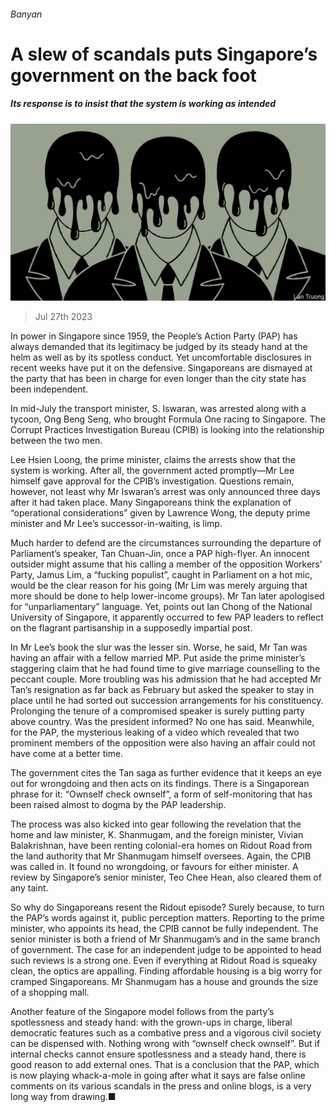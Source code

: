 ###### Banyan

# A slew of scandals puts Singapore’s government on the back foot 

##### Its response is to insist that the system is working as intended 

![image](images/20230729_ASD002.jpg) 

> Jul 27th 2023 

In power in Singapore since 1959, the People’s Action Party (PAP) has always demanded that its legitimacy be judged by its steady hand at the helm as well as by its spotless conduct. Yet uncomfortable disclosures in recent weeks have put it on the defensive. Singaporeans are dismayed at the party that has been in charge for even longer than the city state has been independent.

In mid-July the transport minister, S. Iswaran, was arrested along with a tycoon, Ong Beng Seng, who brought Formula One racing to Singapore. The Corrupt Practices Investigation Bureau (CPIB) is looking into the relationship between the two men.

Lee Hsien Loong, the prime minister, claims the arrests show that the system is working. After all, the government acted promptly—Mr Lee himself gave approval for the CPIB’s investigation. Questions remain, however, not least why Mr Iswaran’s arrest was only announced three days after it had taken place. Many Singaporeans think the explanation of “operational considerations” given by Lawrence Wong, the deputy prime minister and Mr Lee’s successor-in-waiting, is limp.

Much harder to defend are the circumstances surrounding the departure of Parliament’s speaker, Tan Chuan-Jin, once a PAP high-flyer. An innocent outsider might assume that his calling a member of the opposition Workers’ Party, Jamus Lim, a “fucking populist”, caught in Parliament on a hot mic, would be the clear reason for his going (Mr Lim was merely arguing that more should be done to help lower-income groups). Mr Tan later apologised for “unparliamentary” language. Yet, points out Ian Chong of the National University of Singapore, it apparently occurred to few PAP leaders to reflect on the flagrant partisanship in a supposedly impartial post.

In Mr Lee’s book the slur was the lesser sin. Worse, he said, Mr Tan was having an affair with a fellow married MP. Put aside the prime minister’s staggering claim that he had found time to give marriage counselling to the peccant couple. More troubling was his admission that he had accepted Mr Tan’s resignation as far back as February but asked the speaker to stay in place until he had sorted out succession arrangements for his constituency. Prolonging the tenure of a compromised speaker is surely putting party above country. Was the president informed? No one has said. Meanwhile, for the PAP, the mysterious leaking of a video which revealed that two prominent members of the opposition were also having an affair could not have come at a better time.

The government cites the Tan saga as further evidence that it keeps an eye out for wrongdoing and then acts on its findings. There is a Singaporean phrase for it: “Ownself check ownself”, a form of self-monitoring that has been raised almost to dogma by the PAP leadership. 

The process was also kicked into gear following the revelation that the home and law minister, K. Shanmugam, and the foreign minister, Vivian Balakrishnan, have been renting colonial-era homes on Ridout Road from the land authority that Mr Shanmugam himself oversees. Again, the CPIB was called in. It found no wrongdoing, or favours for either minister. A review by Singapore’s senior minister, Teo Chee Hean, also cleared them of any taint.

So why do Singaporeans resent the Ridout episode? Surely because, to turn the PAP’s words against it, public perception matters. Reporting to the prime minister, who appoints its head, the CPIB cannot be fully independent. The senior minister is both a friend of Mr Shanmugam’s and in the same branch of government. The case for an independent judge to be appointed to head such reviews is a strong one. Even if everything at Ridout Road is squeaky clean, the optics are appalling. Finding affordable housing is a big worry for cramped Singaporeans. Mr Shanmugam has a house and grounds the size of a shopping mall.

Another feature of the Singapore model follows from the party’s spotlessness and steady hand: with the grown-ups in charge, liberal democratic features such as a combative press and a vigorous civil society can be dispensed with. Nothing wrong with “ownself check ownself”. But if internal checks cannot ensure spotlessness and a steady hand, there is good reason to add external ones. That is a conclusion that the PAP, which is now playing whack-a-mole in going after what it says are false online comments on its various scandals in the press and online blogs, is a very long way from drawing.■






